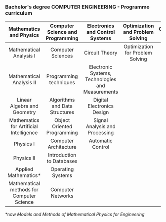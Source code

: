 ﻿
### Bachelor's degree COMPUTER ENGINEERING - Programme curriculum

|Mathematics and Physics| Computer Science and Programming | Electronics and Control Systems | Optimization and Problem Solving|Complementary Areas|
|:--:|:--:|:--:|:--:|:---:|
|Mathematical Analysis I |Computer Sciences |Circuit Theory|Optimization for Problem Solving|Chemistry|
|Mathematical Analysis II| Programming techniques |Electronic Systems, Technologies and Measurements|
|Linear Algebra and Geometry|Algorithms and Data Structures|Digital Electronics Design|
|Mathematics for Artificial Intelligence|Object Oriented Programming|Signal Analysis and Processing|
|Physics I|Computer Architecture|Automatic Control|
|Physics II|Introduction to Databases|
|Applied Mathematics*|Operating Systems|
|Mathematical methods for Computer Science|Computer Networks||

*now *Models and Methods of Mathematical Physics for Engineering*
